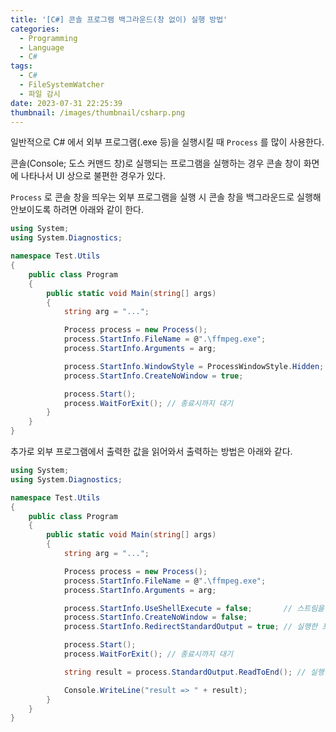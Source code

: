 ```yaml
---
title: '[C#] 콘솔 프로그램 백그라운드(창 없이) 실행 방법'
categories:
  - Programming
  - Language
  - C#
tags:
  - C#
  - FileSystemWatcher
  - 파일 감시
date: 2023-07-31 22:25:39
thumbnail: /images/thumbnail/csharp.png
---
```


일반적으로 C# 에서 외부 프로그램(.exe 등)을 실행시킬 때 `Process` 를 많이 사용한다.

콘솔(Console; 도스 커맨드 창)로 실행되는 프로그램을 실행하는 경우 콘솔 창이 화면에 나타나서 UI 상으로 불편한 경우가 있다.

`Process` 로 콘솔 창을 띄우는 외부 프로그램을 실행 시 콘솔 창을 백그라운드로 실행해 안보이도록 하려면 아래와 같이 한다.

```cs
using System;
using System.Diagnostics;

namespace Test.Utils
{
    public class Program
    {
        public static void Main(string[] args)
        {
            string arg = "...";

            Process process = new Process();
            process.StartInfo.FileName = @".\ffmpeg.exe";
            process.StartInfo.Arguments = arg;

            process.StartInfo.WindowStyle = ProcessWindowStyle.Hidden;  // 윈도우 속성을 windows hidden 으로 지정
            process.StartInfo.CreateNoWindow = true;                    // hidden 을 시키기 위해서 이 속성도 true 로 체크해야 함

            process.Start();
            process.WaitForExit(); // 종료시까지 대기
        }
    }
}
```

추가로 외부 프로그램에서 출력한 값을 읽어와서 출력하는 방법은 아래와 같다.

```cs
using System;
using System.Diagnostics;

namespace Test.Utils
{
    public class Program
    {
        public static void Main(string[] args)
        {
            string arg = "...";

            Process process = new Process();
            process.StartInfo.FileName = @".\ffmpeg.exe";
            process.StartInfo.Arguments = arg;

            process.StartInfo.UseShellExecute = false;       // 스트림을 읽는데 필요
            process.StartInfo.CreateNoWindow = false;
            process.StartInfo.RedirectStandardOutput = true; // 실행한 프로그램의 출력을 얻는다.

            process.Start();
            process.WaitForExit(); // 종료시까지 대기

            string result = process.StandardOutput.ReadToEnd(); // 실행한 프로그램의 출력을 읽는다.

            Console.WriteLine("result => " + result);
        }
    }
}
```

